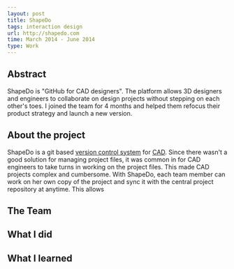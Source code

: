 ```yaml
---
layout: post
title: ShapeDo
tags: interaction design
url: http://shapedo.com
time: March 2014 - June 2014
type: Work
---
```


Abstract
--------
ShapeDo is "GitHub for CAD designers". The platform allows 3D designers and engineers to collaborate on design projects without stepping on each other's toes. I joined the team for 4 months and helped them refocus their product strategy and launch a new version.

About the project
-----------------
ShapeDo is a git based [version control system](https://en.wikipedia.org/wiki/Revision_control) for [CAD](http://en.wikipedia.org/wiki/Computer-aided_design). Since there wasn't a good solution for managing project files, it was common in for CAD engineers to take turns in working on the project files. This made CAD projects complex and cumbersome. With ShapeDo, each team member can work on her own copy of the project and sync it with the central project repository at anytime. This allows

The Team
--------


What I did
----------

What I learned
--------------
